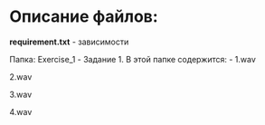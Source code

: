 # Описание файлов:
  **requirement.txt** - зависимости
  
  Папка: Exercise_1 - Задание 1. В этой папке содержится:
    - 1.wav
    
    


2.wav

3.wav

4.wav 
